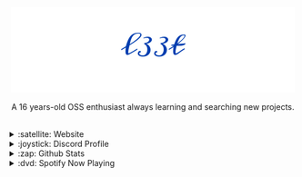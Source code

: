 
<p align="center">
  <img
    src="https://raw.githubusercontent.com/73958319/73958319/main/signature.png"
  />
</p>
<p align="center">
    A 16 years-old OSS enthusiast always learning and searching new projects.
  <br>
</p>
<br />
<details>
  <summary>:satellite: Website</summary>
  <img src="[https://novatorem.vercel.app/api/spotify](https://open.spotify.com/user/omnitenebris)">
</details>
<details>
  <summary>:joystick: Discord Profile</summary>
  <img src="[(https://novatorem.vercel.app/api/spotify)](https://open.spotify.com/user/omnitenebris)">
</details>
<details>
<summary>:zap: Github Stats</summary>
<img src="https://github-readme-stats.vercel.app/api?username=73958319&show_icons=true&theme=tokyonight"> 
</details>
<details>
  <summary>:dvd: Spotify Now Playing</summary>
  <img src="[(https://novatorem.vercel.app/api/spotify)](https://open.spotify.com/user/omnitenebris)">
</details>

